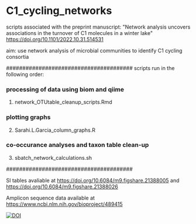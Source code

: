 # C1_cycling_networks
scripts associated with the preprint manuscript:
"Network analysis uncovers associations in the turnover of C1 molecules in a winter lake"
 https://doi.org/10.1101/2022.10.31.514531



aim: use network analysis of microbial communities to identify C1 cycling consortia 


#######################################
scripts run in the following order:
### processing of data using biom and qiime
1. network_OTUtable_cleanup_scripts.Rmd

### plotting graphs
2. Sarahi.L.Garcia_column_graphs.R

### co-occurance analyses and taxon table clean-up
3. sbatch_network_calculations.sh

#######################################

SI tables avaliable at
https://doi.org/10.6084/m9.figshare.21388005
and
https://doi.org/10.6084/m9.figshare.21388026

Amplicon sequence data available at
https://www.ncbi.nlm.nih.gov/bioproject/489415 



[![DOI](https://zenodo.org/badge/559963330.svg)](https://zenodo.org/badge/latestdoi/559963330)

  

